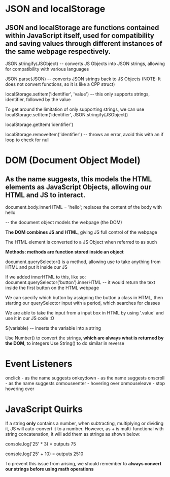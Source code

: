 # JSON and localStorage

## JSON and localStorage are functions contained within JavaScript itself, used for compatibility and saving values through different instances of the same webpage respectively.

JSON.stringify(JSObject) -- converts JS Objects into JSON strings, allowing for compatibility with various languages

JSON.parse(JSON) -- converts JSON strings back to JS Objects (NOTE: It does not convert functions, so it is like a CPP struct)

localStorage.setItem('identifier', 'value') -- this only supports strings, identifier, followed by the value

To get around the limitation of only supporting strings, we can use localStorage.setItem('identifier', JSON.stringify(JSObject))

localStorage.getItem('identifier')

localStorage.removeItem('identifier') -- throws an error, avoid this with an if loop to check for null

# DOM (Document Object Model)

## As the name suggests, this models the HTML elements as JavaScript Objects, allowing our HTML and JS to interact.

document.body.innerHTML = 'hello'; replaces the content of the body with hello

-- the document object models the webpage (the DOM)

**The DOM combines JS and HTML**, giving JS full control of the webpage

The HTML element is converted to a JS Object when referred to as such

**Methods: methods are function stored inside an object**

document.querySelector() is a method, allowing use to take anything from HTML and put it inside our JS

If we added innerHTML to this, like so: document.querySelector('button').innerHTML --  it would return the text inside the first button on the HTML webpage

We can specify which button by assigning the button a class in HTML, then starting our querySelector input with a period, which searches for classes

We are able to take the input from a input box in HTML by using '.value' and use it in our JS code :O

${variable} -- inserts the variable into a string

Use Number() to convert the strings, **which are always what is returned by the DOM**, to integers
Use String() to do similar in reverse


# Event Listeners

onclick - as the name suggests
onkeydown - as the name suggests
onscroll - as the name suggests
onmouseenter - hovering over
onmouseleave - stop hovering over

# JavaScript Quirks

If a string **only** contains a number, when subtracting, multiplying or dividing it, JS will auto-convert it to a number.
However, as + is multi-functional with string concatenation, it will add them as strings as shown below:

console.log('25' * 3) = outputs 75

console.log('25' + 10) = outputs 2510

To prevent this issue from arising, we should remember to **always convert our strings before using math operations**

